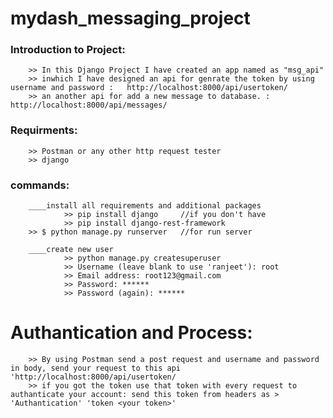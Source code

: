 # mydash_messaging_project
### Introduction to Project:
        >> In this Django Project I have created an app named as "msg_api"
        >> inwhich I have designed an api for genrate the token by using username and password :   http://localhost:8000/api/usertoken/
        >> an another api for add a new message to database. : http://localhost:8000/api/messages/
        
### Requirments:
        >> Postman or any other http request tester
        >> django
        
### commands:
        ____install all requirements and additional packages
                >> pip install django     //if you don't have
                >> pip install django-rest-framework
        >> $ python manage.py runserver   //for run server
        
        ____create new user 
                >> python manage.py createsuperuser
                >> Username (leave blank to use 'ranjeet'): root
                >> Email address: root123@gmail.com
                >> Password: ******
                >> Password (again): ******
        
# Authantication and  Process:
        >> By using Postman send a post request and username and password in body, send your request to this api 'http://localhost:8000/api/usertoken/
        >> if you got the token use that token with every request to authanticate your account: send this token from headers as > 'Authantication' 'token <your token>'
        
        
